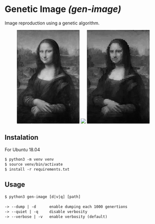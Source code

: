# Genetic Image *(gen-image)*

Image reproduction using a genetic algorithm.

<p align="center">
    <img src="assets/target.jpg">
    <img src="assets/result.gif">
    <img src="assets/result.jpg">
</p>

## Instalation

For Ubuntu 18.04

```
$ python3 -m venv venv
$ source venv/bin/activate
$ install -r requirements.txt
```

## Usage

```
$ python3 gen-image [d|v|q] [path]

-> --dump | -d      enable dumping each 1000 genertions
-> --quiet | -q     disable verbosity
-> --verbose | -v   enable verbosity (default)
```